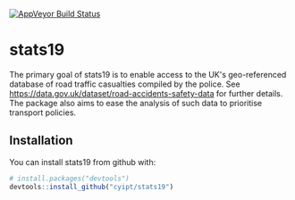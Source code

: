 
[![AppVeyor Build Status](https://ci.appveyor.com/api/projects/status/github/cyipt/stats19?branch=master&svg=true)](https://ci.appveyor.com/project/cyipt/stats19)

<!-- README.md is generated from README.Rmd. Please edit that file -->
stats19
=======

The primary goal of stats19 is to enable access to the UK's geo-referenced database of road traffic casualties compiled by the police. See <https://data.gov.uk/dataset/road-accidents-safety-data> for further details. The package also aims to ease the analysis of such data to prioritise transport policies.

Installation
------------

You can install stats19 from github with:

``` r
# install.packages("devtools")
devtools::install_github("cyipt/stats19")
```

<!-- ## Example -->
<!-- This is a basic example which shows you how to solve a common problem: -->
<!-- ```{r example} -->
<!-- ## basic example code -->
<!-- ``` -->
